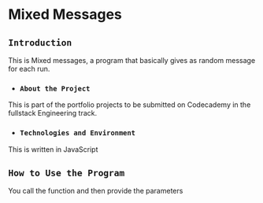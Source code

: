 # Mixed Messages

## `Introduction`


This is Mixed messages, a program that basically gives as random message for each run.


- ### `About the Project`
This is part of the portfolio projects to be submitted on Codecademy in the fullstack Engineering track.

- ### `Technologies and Environment`
This is written in JavaScript



## `How to Use the Program`
You call the function and then provide the parameters
##
